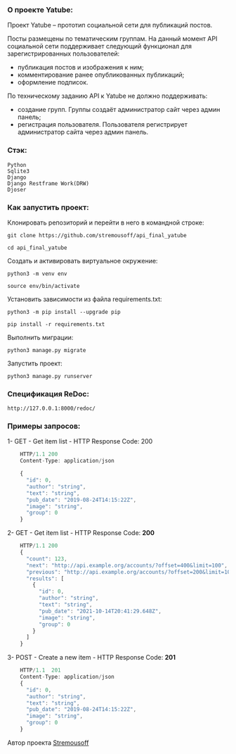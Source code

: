 ### О проекте Yatube:
Проект Yatube – прототип социальной сети для публикаций постов. 

Посты размещены по тематическим группам. На данный момент API социальной сети поддерживает следующий функционал для зарегистрированных пользователей:
- публикация постов и изображения к ним;
- комментирование ранее опубликованных публикаций;
- оформление подписок.

По техническому заданию API к Yatube не должно поддерживать:
- создание групп. Группы создаёт администратор сайт через админ панель;
- регистрация пользователя. Пользователя регистрирует администратор сайта через админ панель.

### Стэк:
```
Python
Sqlite3
Django
Django Restframe Work(DRW)
Djoser
```
### Как запустить проект:
Клонировать репозиторий и перейти в него в командной строке:
```
git clone https://github.com/stremousoff/api_final_yatube
```
```
cd api_final_yatube
```
Cоздать и активировать виртуальное окружение:
```
python3 -m venv env
```
```
source env/bin/activate
```
Установить зависимости из файла requirements.txt:
```
python3 -m pip install --upgrade pip
```
```
pip install -r requirements.txt
```
Выполнить миграции:
```
python3 manage.py migrate
```
Запустить проект:
```
python3 manage.py runserver
```
### Спецификация ReDoc:
```
http://127.0.0.1:8000/redoc/
```
### Примеры запросов:
1- GET - Get item list - HTTP Response Code: 200
```javascript
    HTTP/1.1 200
    Content-Type: application/json

    {
      "id": 0,
      "author": "string",
      "text": "string",
      "pub_date": "2019-08-24T14:15:22Z",
      "image": "string",
      "group": 0
    }
```
2- GET - Get item list - HTTP Response Code: **200**
```javascript
    HTTP/1.1 200
    {
      "count": 123,
      "next": "http://api.example.org/accounts/?offset=400&limit=100",
      "previous": "http://api.example.org/accounts/?offset=200&limit=100",
      "results": [
        {
          "id": 0,
          "author": "string",
          "text": "string",
          "pub_date": "2021-10-14T20:41:29.648Z",
          "image": "string",
          "group": 0
        }
      ]
    }
```
3- POST - Create a new item - HTTP Response Code: **201**
```javascript
    HTTP/1.1  201
    Content-Type: application/json
    {
      "id": 0,
      "author": "string",
      "text": "string",
      "pub_date": "2019-08-24T14:15:22Z",
      "image": "string",
      "group": 0
    }
```
Автор проекта  [Stremousoff](https://github.com/stremousoff/)